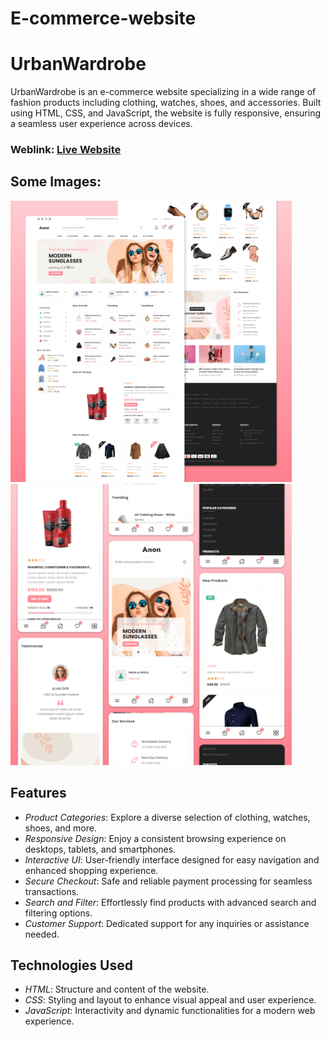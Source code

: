 # E-commerce-website
# UrbanWardrobe

UrbanWardrobe is an e-commerce website specializing in a wide range of fashion products including clothing, watches, shoes, and accessories. Built using HTML, CSS, and JavaScript, the website is fully responsive, ensuring a seamless user experience across devices.

### Weblink: [Live Website](https://urban-wardrobe.netlify.app/)

## Some Images:
<img width="450px;" src="https://raw.githubusercontent.com/aaryan-gupta03/Wardrobe-E-Commerce-Website/main/website-demo-images/desktop.png"/>
<img width="450px;" src="https://raw.githubusercontent.com/aaryan-gupta03/Wardrobe-E-Commerce-Website/main/website-demo-images/mobile.png"/>

## Features

- *Product Categories*: Explore a diverse selection of clothing, watches, shoes, and more.
- *Responsive Design*: Enjoy a consistent browsing experience on desktops, tablets, and smartphones.
- *Interactive UI*: User-friendly interface designed for easy navigation and enhanced shopping experience.
- *Secure Checkout*: Safe and reliable payment processing for seamless transactions.
- *Search and Filter*: Effortlessly find products with advanced search and filtering options.
- *Customer Support*: Dedicated support for any inquiries or assistance needed.

## Technologies Used

- *HTML*: Structure and content of the website.
- *CSS*: Styling and layout to enhance visual appeal and user experience.
- *JavaScript*: Interactivity and dynamic functionalities for a modern web experience.
